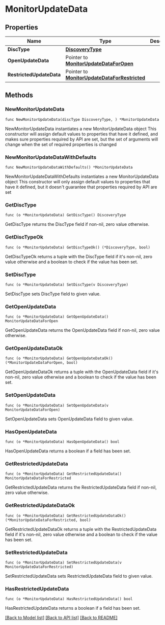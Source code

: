 # MonitorUpdateData

## Properties

Name | Type | Description | Notes
------------ | ------------- | ------------- | -------------
**DiscType** | [**DiscoveryType**](DiscoveryType.md) |  | 
**OpenUpdateData** | Pointer to [**MonitorUpdateDataForOpen**](MonitorUpdateDataForOpen.md) |  | [optional] 
**RestrictedUpdateData** | Pointer to [**MonitorUpdateDataForRestricted**](MonitorUpdateDataForRestricted.md) |  | [optional] 

## Methods

### NewMonitorUpdateData

`func NewMonitorUpdateData(discType DiscoveryType, ) *MonitorUpdateData`

NewMonitorUpdateData instantiates a new MonitorUpdateData object
This constructor will assign default values to properties that have it defined,
and makes sure properties required by API are set, but the set of arguments
will change when the set of required properties is changed

### NewMonitorUpdateDataWithDefaults

`func NewMonitorUpdateDataWithDefaults() *MonitorUpdateData`

NewMonitorUpdateDataWithDefaults instantiates a new MonitorUpdateData object
This constructor will only assign default values to properties that have it defined,
but it doesn't guarantee that properties required by API are set

### GetDiscType

`func (o *MonitorUpdateData) GetDiscType() DiscoveryType`

GetDiscType returns the DiscType field if non-nil, zero value otherwise.

### GetDiscTypeOk

`func (o *MonitorUpdateData) GetDiscTypeOk() (*DiscoveryType, bool)`

GetDiscTypeOk returns a tuple with the DiscType field if it's non-nil, zero value otherwise
and a boolean to check if the value has been set.

### SetDiscType

`func (o *MonitorUpdateData) SetDiscType(v DiscoveryType)`

SetDiscType sets DiscType field to given value.


### GetOpenUpdateData

`func (o *MonitorUpdateData) GetOpenUpdateData() MonitorUpdateDataForOpen`

GetOpenUpdateData returns the OpenUpdateData field if non-nil, zero value otherwise.

### GetOpenUpdateDataOk

`func (o *MonitorUpdateData) GetOpenUpdateDataOk() (*MonitorUpdateDataForOpen, bool)`

GetOpenUpdateDataOk returns a tuple with the OpenUpdateData field if it's non-nil, zero value otherwise
and a boolean to check if the value has been set.

### SetOpenUpdateData

`func (o *MonitorUpdateData) SetOpenUpdateData(v MonitorUpdateDataForOpen)`

SetOpenUpdateData sets OpenUpdateData field to given value.

### HasOpenUpdateData

`func (o *MonitorUpdateData) HasOpenUpdateData() bool`

HasOpenUpdateData returns a boolean if a field has been set.

### GetRestrictedUpdateData

`func (o *MonitorUpdateData) GetRestrictedUpdateData() MonitorUpdateDataForRestricted`

GetRestrictedUpdateData returns the RestrictedUpdateData field if non-nil, zero value otherwise.

### GetRestrictedUpdateDataOk

`func (o *MonitorUpdateData) GetRestrictedUpdateDataOk() (*MonitorUpdateDataForRestricted, bool)`

GetRestrictedUpdateDataOk returns a tuple with the RestrictedUpdateData field if it's non-nil, zero value otherwise
and a boolean to check if the value has been set.

### SetRestrictedUpdateData

`func (o *MonitorUpdateData) SetRestrictedUpdateData(v MonitorUpdateDataForRestricted)`

SetRestrictedUpdateData sets RestrictedUpdateData field to given value.

### HasRestrictedUpdateData

`func (o *MonitorUpdateData) HasRestrictedUpdateData() bool`

HasRestrictedUpdateData returns a boolean if a field has been set.


[[Back to Model list]](../README.md#documentation-for-models) [[Back to API list]](../README.md#documentation-for-api-endpoints) [[Back to README]](../README.md)


